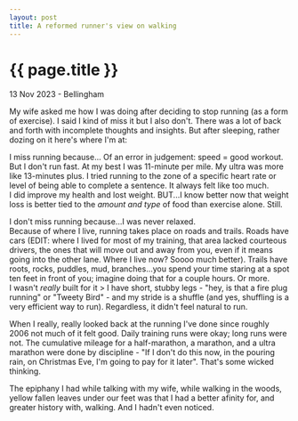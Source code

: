 ```yaml
---
layout: post
title: A reformed runner's view on walking
---
```


{{ page.title }}
================

<p class="subtitle">13 Nov 2023 - Bellingham</p>

My wife asked me how I was doing after deciding to stop running (as a form of exercise). I said I kind of miss it but I also don't. There was a lot of back and forth with incomplete thoughts and insights. But after sleeping, rather dozing on it here's where I'm at:

I miss running because...
Of an error in judgement: speed = good workout. But I don't run fast. At my best I was 11-minute per mile. My ultra was more like 13-minutes plus. I tried running to the zone of a specific heart rate or level of being able to complete a sentence. It always felt like too much.  
I did improve my health and lost weight. BUT...I know better now that weight loss is better tied to the _amount and type_ of food than exercise alone. Still.

I don't miss running because...I was never relaxed.  
Because of where I live, running takes place on roads and trails. Roads have cars (EDIT: where I lived for most of my training, that area lacked courteous drivers, the ones that will move out and away from you, even if it means going into the other lane. Where I live now? Soooo much better). Trails have roots, rocks, puddles, mud, branches...you spend your time staring at a spot ten feet in front of you; imagine doing that for a couple hours. Or more.  
I wasn't _really_ built for it > I have short, stubby legs - "hey, is that a fire plug running" or "Tweety Bird" - and my stride is a shuffle (and yes, shuffling is a very efficient way to run). Regardless, it didn't feel natural to run.

When I really, really looked back at the running I've done since roughly 2006 not much of it felt good. Daily training runs were okay; long runs were not. The cumulative mileage for a half-marathon, a marathon, and a ultra marathon were done by discipline - "If I don't do this now, in the pouring rain, on Christmas Eve, I'm going to pay for it later". That's some wicked thinking.

The epiphany I had while talking with my wife, while walking in the woods, yellow fallen leaves under our feet was that I had a better afinity for, and greater history with, walking. And I hadn't even noticed.
